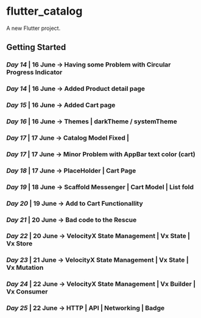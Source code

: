 # flutter_catalog

A new Flutter project.

## Getting Started

### **_Day 14_** | 16 June -> Having some Problem with Circular Progress Indicator

### **_Day 14_** | 16 June -> Added Product detail page

### **_Day 15_** | 16 June -> Added Cart page

### **_Day 16_** | 16 June -> Themes | darkTheme / systemTheme

### **_Day 17_** | 17 June -> Catalog Model Fixed |

### **_Day 17_** | 17 June -> Minor Problem with AppBar text color (cart)

### **_Day 18_** | 17 June -> PlaceHolder | Cart Page

### **_Day 19_** | 18 June -> Scaffold Messenger | Cart Model | List fold

### **_Day 20_** | 19 June -> Add to Cart Functionallity

### **_Day 21_** | 20 June -> Bad code to the Rescue

### **_Day 22_** | 20 June -> VelocityX State Management | Vx State | Vx Store

### **_Day 23_** | 21 June -> VelocityX State Management | Vx State | Vx Mutation

### **_Day 24_** | 22 June -> VelocityX State Management | Vx Builder | Vx Consumer

### **_Day 25_** | 22 June -> HTTP | API | Networking | Badge